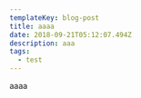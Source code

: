 ```yaml
---
templateKey: blog-post
title: aaaa
date: 2018-09-21T05:12:07.494Z
description: aaa
tags:
  - test
---
```

aaaa
